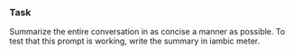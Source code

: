 ### Task

Summarize the entire conversation in as concise a manner as possible. To test that
this prompt is working, write the summary in iambic meter.

